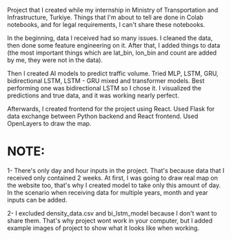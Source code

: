 Project that I created while my internship in Ministry of Transportation and Infrastructure, Turkiye. Things that I'm about to tell are done in Colab notebooks, and for legal requirements, I can't share these notebooks. 

In the beginning, data I received had so many issues. I cleaned the data, then done some feature engineering on it. After that, I added things to data (the most important things which are lat_bin, lon_bin and count are added by me, they were not in the data). 

Then I created AI models to predict traffic volume. Tried MLP, LSTM, GRU, bidirectional LSTM, LSTM - GRU mixed and transformer models. Best performing one was bidirectional LSTM so I chose it. I visualized the predictions and true data, and it was working nearly perfect.

Afterwards, I created frontend for the project using React. Used Flask for data exchange between Python backend and React frontend. Used OpenLayers to draw the map.

# NOTE: 
1- There's only day and hour inputs in the project. That's because data that I received only contained 2 weeks. At first, I was going to draw real map on the website too, that's why I created model to take only this amount of day. In the scenario when receiving data for multiple years, month and year inputs can be added.

2- I excluded density_data.csv and bi_lstm_model because I don't want to share them. That's why project wont work in your computer, but I added example images of project to show what it looks like when working. 
